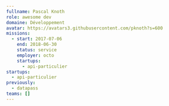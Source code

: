 ```yaml
---
fullname: Pascal Knoth
role: awesome dev
domaine: Développement
avatar: https://avatars3.githubusercontent.com/pknoth?s=600
missions:
  - start: 2017-07-06
    end: 2018-06-30
    status: service
    employer: octo
    startups:
      - api-particulier
startups:
  - api-particulier
previously:
  - datapass
teams: []
---
```

